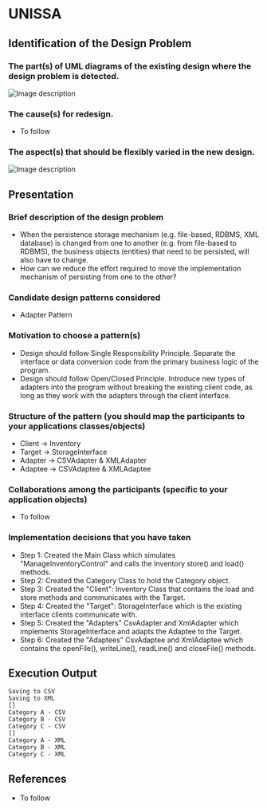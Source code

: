 # UNISSA

## Identification of the Design Problem
### The part(s) of UML diagrams of the existing design where the design problem is detected.
![Image description](https://github.com/jrdalino/unissa/blob/master/uml-before.png)
### The cause(s) for redesign.
- To follow
### The aspect(s) that should be flexibly varied in the new design.
![Image description](https://github.com/jrdalino/unissa/blob/master/uml-after.png)

## Presentation
### Brief description of the design problem
- When the persistence storage mechanism (e.g. file-based, RDBMS, XML database) is changed from one to another (e.g. from file-based to RDBMS), the business objects (entities) that need to be persisted, will also have to change. 
- How can we reduce the effort required to move the implementation mechanism of persisting from one to the other?

### Candidate design patterns considered
- Adapter Pattern

### Motivation to choose a pattern(s)
- Design should follow Single Responsibility Principle. Separate the interface or data conversion code from the primary business logic of the program.
- Design should follow Open/Closed Principle. Introduce new types of adapters into the program without breaking the existing client code, as long as they work with the adapters through the client interface.

### Structure of the pattern (you should map the participants to your applications classes/objects)
- Client -> Inventory
- Target -> StorageInterface
- Adapter -> CSVAdapter & XMLAdapter
- Adaptee -> CSVAdaptee & XMLAdaptee

### Collaborations among the participants (specific to your application objects)
- To follow

### Implementation decisions that you have taken
- Step 1: Created the Main Class which simulates "ManageInventoryControl" and calls the Inventory store() and load() methods.
- Step 2: Created the Category Class to hold the Category object.
- Step 3: Created the "Client": Inventory Class that contains the load and store methods and communicates with the Target.
- Step 4: Created the "Target": StorageInterface which is the existing interface clients communicate with.
- Step 5: Created the "Adapters" CsvAdapter and XmlAdapter which implements StorageInterface and adapts the Adaptee to the Target.
- Step 6: Created the "Adaptees" CsvAdaptee and XmlAdaptee which contains the openFile(), writeLine(), readLine() and closeFile() methods.

## Execution Output
```
Saving to CSV
Saving to XML
[]
Category A - CSV
Category B - CSV
Category C - CSV
[]
Category A - XML
Category B - XML
Category C - XML
```

## References
- To follow